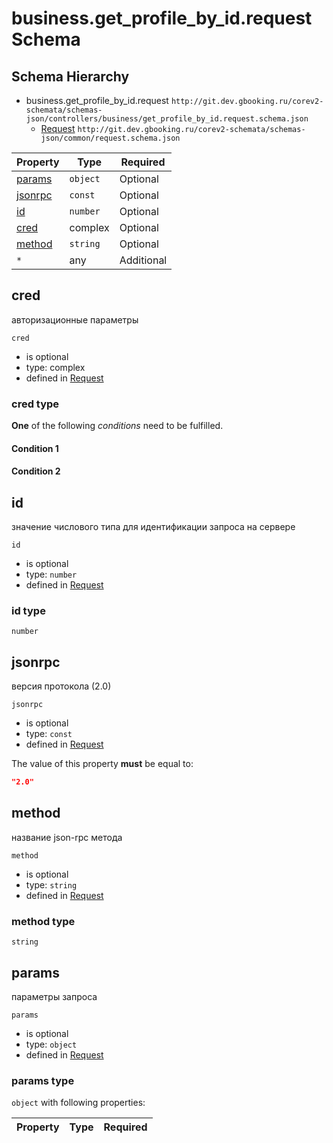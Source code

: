 
# business.get_profile_by_id.request Schema


## Schema Hierarchy

* business.get_profile_by_id.request `http://git.dev.gbooking.ru/corev2-schemata/schemas-json/controllers/business/get_profile_by_id.request.schema.json`
  * [Request](../../common/request.schema.md) `http://git.dev.gbooking.ru/corev2-schemata/schemas-json/common/request.schema.json`



| Property | Type | Required |
|----------|------|----------|
| [params](#params) | `object` | Optional | [Request](../../common/request.schema.md#params) |
| [jsonrpc](#jsonrpc) | `const` | Optional | [Request](../../common/request.schema.md#jsonrpc) |
| [id](#id) | `number` | Optional | [Request](../../common/request.schema.md#id) |
| [cred](#cred) | complex | Optional | [Request](../../common/request.schema.md#cred) |
| [method](#method) | `string` | Optional | [Request](../../common/request.schema.md#method) |
| `*` | any | Additional | this schema *allows* additional properties |

## cred

авторизационные параметры

`cred`
* is optional
* type: complex
* defined in [Request](../../common/request.schema.md#cred)

### cred type


**One** of the following *conditions* need to be fulfilled.


#### Condition 1



#### Condition 2







## id

значение числового типа для идентификации запроса на сервере

`id`
* is optional
* type: `number`
* defined in [Request](../../common/request.schema.md#id)

### id type


`number`






## jsonrpc

версия протокола (2.0)

`jsonrpc`
* is optional
* type: `const`
* defined in [Request](../../common/request.schema.md#jsonrpc)

The value of this property **must** be equal to:

```json
"2.0"
```





## method

название json-rpc метода

`method`
* is optional
* type: `string`
* defined in [Request](../../common/request.schema.md#method)

### method type


`string`






## params

параметры запроса

`params`
* is optional
* type: `object`
* defined in [Request](../../common/request.schema.md#params)

### params type


`object` with following properties:


| Property | Type | Required |
|----------|------|----------|





